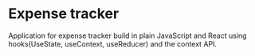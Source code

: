 # Expense tracker

Application for expense tracker build in plain JavaScript and
React using hooks(UseState, useContext, useReducer) and the context API.

